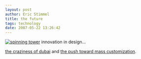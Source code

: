 ```yaml
---
layout: post
author: Eric Stimmel
title: the future
tags: technology
date: 2007-05-22 13:26:42
--- 
```



[![spinning tower][]][1] innovation in design... 

[the craziness of dubai][] and [the push toward mass customization][].

  [spinning tower]: http://farm1.static.flickr.com/202/509633465_fb3e554dc3_o.jpg
  [1]: http://www.flickr.com/photos/estimmel/509633465/
  [the craziness of dubai]: http://www.moneyweb.co.za/mw/view/mw/en/page94?oid=92244&sn=Detail
  [the push toward mass customization]: http://www.gsd.harvard.edu/research/publications/hdm/current/26_Celento.html

